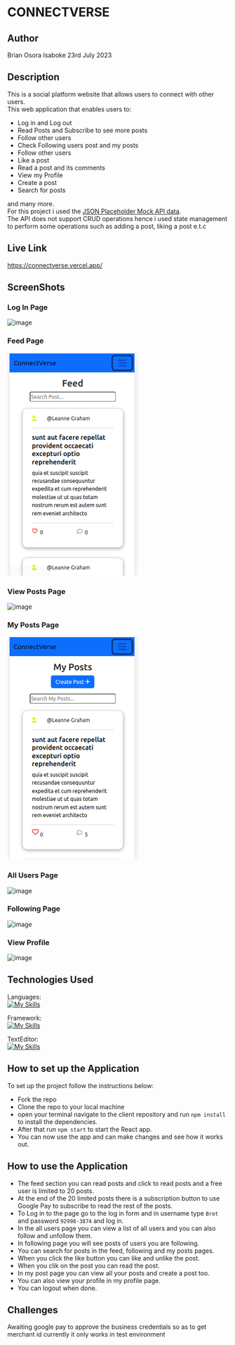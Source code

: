 # CONNECTVERSE

## Author
Brian Osora Isaboke 23rd July 2023

## Description
This is a social platform website that allows users to connect with other users.  
This web application that enables users to:
- Log in and Log out
- Read Posts and Subscribe to see more posts
- Follow other users
- Check Following users post and my posts
- Follow other users
- Like a post
- Read a post and its comments
- View my Profile
- Create a post
- Search for posts
 

 and many more.   
 For this project i used the <a href='https://jsonplaceholder.typicode.com/'>JSON Placeholder Mock API data</a>.  
 The API does not support CRUD operations hence i used state management to perform some operations such as adding a post, liking a post e.t.c
  

##  Live Link
https://connectverse.vercel.app/

## ScreenShots

### Log In Page
![image](https://github.com/Osorabrian/Telemedicine-EDoktari/assets/83941341/9774f334-863e-4e80-a83c-bb53dbe7069c)


### Feed Page
![Alt text](image-2.png)

### View Posts Page
![image](https://github.com/Osorabrian/Telemedicine-EDoktari/assets/83941341/01d5d613-2a30-4c14-8fe2-3b27125dd20e)

### My Posts Page
![Alt text](image-1.png)

### All Users Page
![image](https://github.com/Osorabrian/Telemedicine-EDoktari/assets/83941341/cd2406bf-d259-4647-9b86-55083aa3b27f)


### Following Page
![image](https://github.com/Osorabrian/Telemedicine-EDoktari/assets/83941341/5608563b-66b2-4f7b-837d-693e4b8a1ad6)


### View Profile
![image](https://github.com/Osorabrian/Telemedicine-EDoktari/assets/83941341/c9375c2a-e716-4f63-be92-3ec62130a09f)


## Technologies Used
Languages:        
[![My Skills](https://skillicons.dev/icons?i=js,html,css)](https://skillicons.dev)

Framework:     
[![My Skills](https://skillicons.dev/icons?i=react)](https://skillicons.dev)

TextEditor:      
[![My Skills](https://skillicons.dev/icons?i=vscode)](https://skillicons.dev)

## How to set up the Application
To set up the project follow the instructions below:

- Fork the repo
- Clone the repo to your local machine
- open your terminal navigate to the  client repository and run ```npm install``` to install the dependencies.
- After that run ```npm start``` to start the React app.
- You can now use the app and can make changes and see how it works out.

## How to use the Application
- The feed section you can read posts and click to read posts and a free user is limited to 20 posts.
- At the end of the 20 limited posts there is a subscription button to use Google Pay to subscribe to read the rest of the posts.
- To Log in to the page go to the log in form and in username type ```Bret``` and password ```92998-3874``` and log in.
- In the all users page you can view a list of all users and you can also follow and unfollow them.
- In following page you will see posts of users you are following.
- You can search for posts in the feed, following and my posts pages.
- When you click the like button you can like and unlike the post.
- When you clik on the post you can read the post.
- In my post page you can view all your posts and create a post too.
- You can also view your profile in my profile page.
- You can logout when done.

## Challenges
Awaiting google pay to approve the business credentials so as to get merchant id currently it only works in test environment
